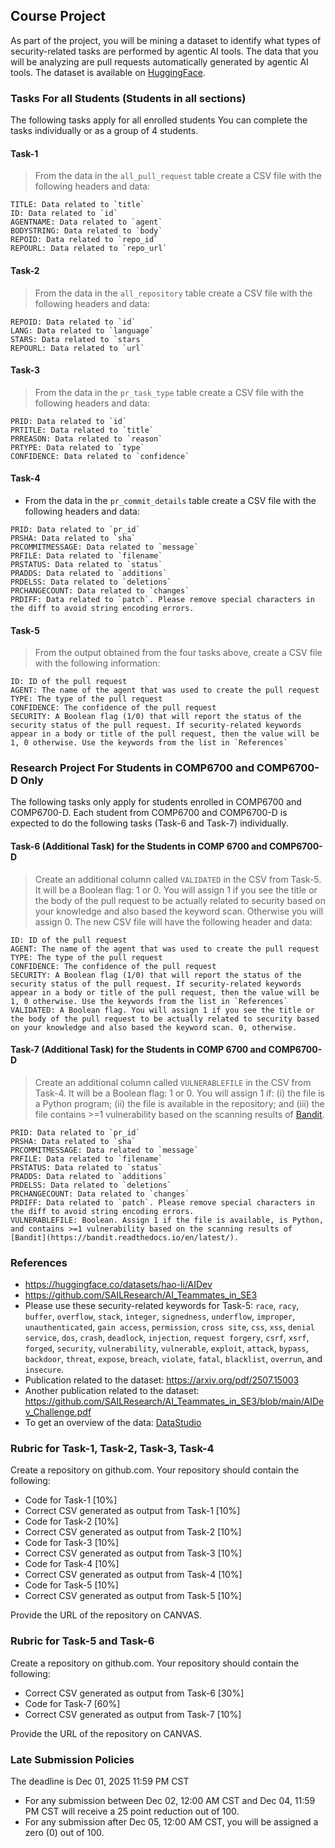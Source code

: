 ## Course Project 

As part of the project, you will be mining a dataset to identify what types of security-related tasks are performed by agentic AI tools. The data that you will be analyzing are pull requests automatically generated by agentic AI tools. The dataset is available on [HuggingFace](https://huggingface.co/datasets/hao-li/AIDev).


### Tasks For all Students (Students in all sections)

The following tasks apply for all enrolled students You can complete the tasks individually or as a group of 4 students.  

#### Task-1 

> From the data in the `all_pull_request` table create a CSV file with the following headers and data:

```
TITLE: Data related to `title`
ID: Data related to `id`
AGENTNAME: Data related to `agent`
BODYSTRING: Data related to `body`
REPOID: Data related to `repo_id`
REPOURL: Data related to `repo_url`
```

#### Task-2

> From the data in the `all_repository` table create a CSV file with the following headers and data:

```
REPOID: Data related to `id`
LANG: Data related to `language`
STARS: Data related to `stars`
REPOURL: Data related to `url`
```

#### Task-3

> From the data in the `pr_task_type` table create a CSV file with the following headers and data:

```
PRID: Data related to `id`
PRTITLE: Data related to `title`
PRREASON: Data related to `reason`
PRTYPE: Data related to `type`
CONFIDENCE: Data related to `confidence`
```

#### Task-4

- From the data in the `pr_commit_details` table create a CSV file with the following headers and data:

```
PRID: Data related to `pr_id`
PRSHA: Data related to `sha`
PRCOMMITMESSAGE: Data related to `message`
PRFILE: Data related to `filename`
PRSTATUS: Data related to `status`
PRADDS: Data related to `additions`
PRDELSS: Data related to `deletions`
PRCHANGECOUNT: Data related to `changes`
PRDIFF: Data related to `patch`. Please remove special characters in the diff to avoid string encoding errors. 

```

#### Task-5 

> From the output obtained from the four tasks above, create a CSV file with the following information: 

```
ID: ID of the pull request 
AGENT: The name of the agent that was used to create the pull request 
TYPE: The type of the pull request 
CONFIDENCE: The confidence of the pull request 
SECURITY: A Boolean flag (1/0) that will report the status of the security status of the pull request. If security-related keywords appear in a body or title of the pull request, then the value will be 1, 0 otherwise. Use the keywords from the list in `References`
```

### Research Project For Students in COMP6700 and COMP6700-D Only 

The following tasks only apply for students enrolled in COMP6700 and COMP6700-D. Each student from COMP6700 and COMP6700-D is expected to do the following tasks (Task-6 and Task-7) individually. 

#### Task-6 (Additional Task) for the Students in COMP 6700 and COMP6700-D  

> Create an additional column called `VALIDATED` in the CSV from Task-5. It will be a Boolean flag: 1 or 0. You will assign 1 if you see the title or the body of the pull request to be actually related to security based on your knowledge and also based the keyword scan. Otherwise you will assign 0. The new CSV file will have the following header and data: 

```
ID: ID of the pull request 
AGENT: The name of the agent that was used to create the pull request 
TYPE: The type of the pull request 
CONFIDENCE: The confidence of the pull request 
SECURITY: A Boolean flag (1/0) that will report the status of the security status of the pull request. If security-related keywords appear in a body or title of the pull request, then the value will be 1, 0 otherwise. Use the keywords from the list in `References`
VALIDATED: A Boolean flag. You will assign 1 if you see the title or the body of the pull request to be actually related to security based on your knowledge and also based the keyword scan. 0, otherwise. 
```

#### Task-7 (Additional Task) for the Students in COMP 6700 and COMP6700-D  

> Create an additional column called `VULNERABLEFILE` in the CSV from Task-4. It will be a Boolean flag: 1 or 0. You will assign 1 if: (i) the file is a Python program; (ii) the file is available in the repository; and (iii) the file contains >=1 vulnerability based on the scanning results of [Bandit](https://bandit.readthedocs.io/en/latest/).

```
PRID: Data related to `pr_id`
PRSHA: Data related to `sha`
PRCOMMITMESSAGE: Data related to `message`
PRFILE: Data related to `filename`
PRSTATUS: Data related to `status`
PRADDS: Data related to `additions`
PRDELSS: Data related to `deletions`
PRCHANGECOUNT: Data related to `changes`
PRDIFF: Data related to `patch`. Please remove special characters in the diff to avoid string encoding errors. 
VULNERABLEFILE: Boolean. Assign 1 if the file is available, is Python, and contains >=1 vulnerability based on the scanning results of [Bandit](https://bandit.readthedocs.io/en/latest/). 
```



### References 

- https://huggingface.co/datasets/hao-li/AIDev
- https://github.com/SAILResearch/AI_Teammates_in_SE3
- Please use these security-related keywords for Task-5: `race`, `racy`, `buffer`, `overflow`, `stack`, `integer`, `signedness`, `underflow`, `improper`, `unauthenticated`, `gain access`, `permission`, `cross site`, `css`, `xss`, `denial service`, `dos`, `crash`, `deadlock`, `injection`, `request forgery`, `csrf`, `xsrf`, `forged`, `security`, `vulnerability`, `vulnerable`, `exploit`, `attack`, `bypass`, `backdoor`, `threat`, `expose`, `breach`, `violate`, `fatal`, `blacklist`, `overrun`, and `insecure`.
- Publication related to the dataset: https://arxiv.org/pdf/2507.15003
- Another publication related to the dataset: https://github.com/SAILResearch/AI_Teammates_in_SE3/blob/main/AIDev_Challenge.pdf
- To get an overview of the data: [DataStudio](https://huggingface.co/datasets/hao-li/AIDev/viewer) 


### Rubric for Task-1, Task-2, Task-3, Task-4

Create a repository on github.com. Your repository should contain the following: 

- Code for Task-1 [10%]
- Correct CSV generated as output from Task-1 [10%]
- Code for Task-2 [10%]
- Correct CSV generated as output from Task-2 [10%]
- Code for Task-3 [10%]
- Correct CSV generated as output from Task-3 [10%]
- Code for Task-4 [10%]
- Correct CSV generated as output from Task-4 [10%]
- Code for Task-5 [10%]
- Correct CSV generated as output from Task-5 [10%]

Provide the URL of the repository on CANVAS. 


### Rubric for Task-5 and Task-6

Create a repository on github.com. Your repository should contain the following: 

- Correct CSV generated as output from Task-6 [30%]
- Code for Task-7 [60%]
- Correct CSV generated as output from Task-7 [10%]

Provide the URL of the repository on CANVAS. 


### Late Submission Policies 

The deadline is Dec 01, 2025 11:59 PM CST

- For any submission between Dec 02, 12:00 AM CST and Dec 04, 11:59 PM CST will receive a 25 point reduction out of 100.
- For any submission after Dec 05, 12:00 AM CST, you will be assigned a zero (0) out of 100.  